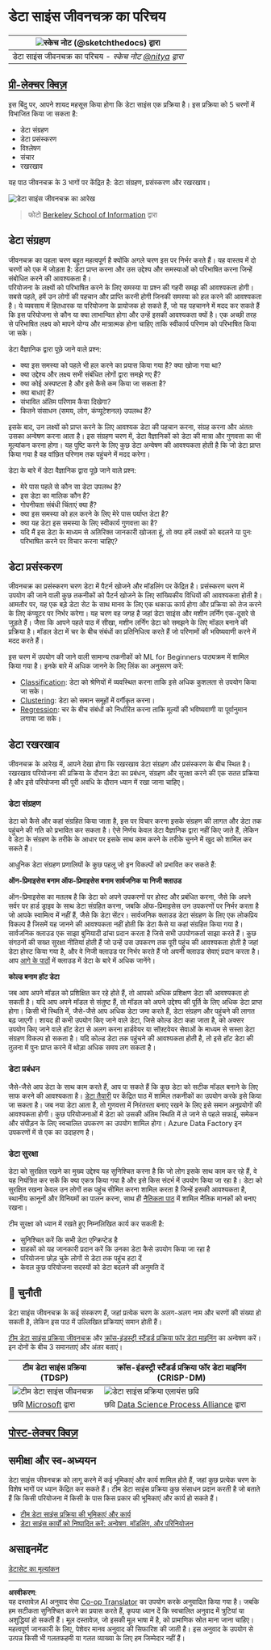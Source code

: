 <!--
CO_OP_TRANSLATOR_METADATA:
{
  "original_hash": "07478c2092203a69087b9c76b1f4dd56",
  "translation_date": "2025-09-05T14:57:08+00:00",
  "source_file": "4-Data-Science-Lifecycle/14-Introduction/README.md",
  "language_code": "hi"
}
-->
# डेटा साइंस जीवनचक्र का परिचय

|![ स्केच नोट [(@sketchthedocs)](https://sketchthedocs.dev) द्वारा ](../../sketchnotes/14-DataScience-Lifecycle.png)|
|:---:|
| डेटा साइंस जीवनचक्र का परिचय - _स्केच नोट [@nitya](https://twitter.com/nitya) द्वारा_ |

## [प्री-लेक्चर क्विज़](https://ff-quizzes.netlify.app/en/ds/quiz/26)

इस बिंदु पर, आपने शायद महसूस किया होगा कि डेटा साइंस एक प्रक्रिया है। इस प्रक्रिया को 5 चरणों में विभाजित किया जा सकता है:

- डेटा संग्रहण
- डेटा प्रसंस्करण
- विश्लेषण
- संचार
- रखरखाव

यह पाठ जीवनचक्र के 3 भागों पर केंद्रित है: डेटा संग्रहण, प्रसंस्करण और रखरखाव।

![डेटा साइंस जीवनचक्र का आरेख](../../../../4-Data-Science-Lifecycle/14-Introduction/images/data-science-lifecycle.jpg)
> फोटो [Berkeley School of Information](https://ischoolonline.berkeley.edu/data-science/what-is-data-science/) द्वारा

## डेटा संग्रहण

जीवनचक्र का पहला चरण बहुत महत्वपूर्ण है क्योंकि अगले चरण इस पर निर्भर करते हैं। यह वास्तव में दो चरणों को एक में जोड़ता है: डेटा प्राप्त करना और उस उद्देश्य और समस्याओं को परिभाषित करना जिन्हें संबोधित करने की आवश्यकता है।  
परियोजना के लक्ष्यों को परिभाषित करने के लिए समस्या या प्रश्न की गहरी समझ की आवश्यकता होगी। सबसे पहले, हमें उन लोगों की पहचान और प्राप्ति करनी होगी जिनकी समस्या को हल करने की आवश्यकता है। ये व्यवसाय में हितधारक या परियोजना के प्रायोजक हो सकते हैं, जो यह पहचानने में मदद कर सकते हैं कि इस परियोजना से कौन या क्या लाभान्वित होगा और उन्हें इसकी आवश्यकता क्यों है। एक अच्छी तरह से परिभाषित लक्ष्य को मापने योग्य और मात्रात्मक होना चाहिए ताकि स्वीकार्य परिणाम को परिभाषित किया जा सके।  

डेटा वैज्ञानिक द्वारा पूछे जाने वाले प्रश्न:
- क्या इस समस्या को पहले भी हल करने का प्रयास किया गया है? क्या खोजा गया था?
- क्या उद्देश्य और लक्ष्य सभी संबंधित लोगों द्वारा समझे गए हैं?
- क्या कोई अस्पष्टता है और इसे कैसे कम किया जा सकता है?
- क्या बाधाएं हैं?
- संभावित अंतिम परिणाम कैसा दिखेगा?
- कितने संसाधन (समय, लोग, कंप्यूटेशनल) उपलब्ध हैं?

इसके बाद, उन लक्ष्यों को प्राप्त करने के लिए आवश्यक डेटा की पहचान करना, संग्रह करना और अंततः उसका अन्वेषण करना आता है। इस संग्रहण चरण में, डेटा वैज्ञानिकों को डेटा की मात्रा और गुणवत्ता का भी मूल्यांकन करना होगा। यह पुष्टि करने के लिए कुछ डेटा अन्वेषण की आवश्यकता होती है कि जो डेटा प्राप्त किया गया है वह वांछित परिणाम तक पहुंचने में मदद करेगा।  

डेटा के बारे में डेटा वैज्ञानिक द्वारा पूछे जाने वाले प्रश्न:
- मेरे पास पहले से कौन सा डेटा उपलब्ध है?
- इस डेटा का मालिक कौन है?
- गोपनीयता संबंधी चिंताएं क्या हैं? 
- क्या इस समस्या को हल करने के लिए मेरे पास पर्याप्त डेटा है?
- क्या यह डेटा इस समस्या के लिए स्वीकार्य गुणवत्ता का है?
- यदि मैं इस डेटा के माध्यम से अतिरिक्त जानकारी खोजता हूं, तो क्या हमें लक्ष्यों को बदलने या पुनः परिभाषित करने पर विचार करना चाहिए?

## डेटा प्रसंस्करण

जीवनचक्र का प्रसंस्करण चरण डेटा में पैटर्न खोजने और मॉडलिंग पर केंद्रित है। प्रसंस्करण चरण में उपयोग की जाने वाली कुछ तकनीकों को पैटर्न खोजने के लिए सांख्यिकीय विधियों की आवश्यकता होती है। आमतौर पर, यह एक बड़े डेटा सेट के साथ मानव के लिए एक थकाऊ कार्य होगा और प्रक्रिया को तेज करने के लिए कंप्यूटर पर निर्भर करेगा। यह चरण वह जगह है जहां डेटा साइंस और मशीन लर्निंग एक-दूसरे से जुड़ते हैं। जैसा कि आपने पहले पाठ में सीखा, मशीन लर्निंग डेटा को समझने के लिए मॉडल बनाने की प्रक्रिया है। मॉडल डेटा में चर के बीच संबंधों का प्रतिनिधित्व करते हैं जो परिणामों की भविष्यवाणी करने में मदद करते हैं।

इस चरण में उपयोग की जाने वाली सामान्य तकनीकों को ML for Beginners पाठ्यक्रम में शामिल किया गया है। इनके बारे में अधिक जानने के लिए लिंक का अनुसरण करें:

- [Classification](https://github.com/microsoft/ML-For-Beginners/tree/main/4-Classification): डेटा को श्रेणियों में व्यवस्थित करना ताकि इसे अधिक कुशलता से उपयोग किया जा सके।
- [Clustering](https://github.com/microsoft/ML-For-Beginners/tree/main/5-Clustering): डेटा को समान समूहों में वर्गीकृत करना।
- [Regression](https://github.com/microsoft/ML-For-Beginners/tree/main/2-Regression): चर के बीच संबंधों को निर्धारित करना ताकि मूल्यों की भविष्यवाणी या पूर्वानुमान लगाया जा सके।

## डेटा रखरखाव
जीवनचक्र के आरेख में, आपने देखा होगा कि रखरखाव डेटा संग्रहण और प्रसंस्करण के बीच स्थित है। रखरखाव परियोजना की प्रक्रिया के दौरान डेटा का प्रबंधन, संग्रहण और सुरक्षा करने की एक सतत प्रक्रिया है और इसे परियोजना की पूरी अवधि के दौरान ध्यान में रखा जाना चाहिए। 

### डेटा संग्रहण
डेटा को कैसे और कहां संग्रहित किया जाता है, इस पर विचार करना इसके संग्रहण की लागत और डेटा तक पहुंचने की गति को प्रभावित कर सकता है। ऐसे निर्णय केवल डेटा वैज्ञानिक द्वारा नहीं किए जाते हैं, लेकिन वे डेटा के संग्रहण के तरीके के आधार पर इसके साथ काम करने के तरीके चुनने में खुद को शामिल कर सकते हैं।

आधुनिक डेटा संग्रहण प्रणालियों के कुछ पहलू जो इन विकल्पों को प्रभावित कर सकते हैं:

**ऑन-प्रिमाइसेस बनाम ऑफ-प्रिमाइसेस बनाम सार्वजनिक या निजी क्लाउड**

ऑन-प्रिमाइसेस का मतलब है कि डेटा को अपने उपकरणों पर होस्ट और प्रबंधित करना, जैसे कि अपने सर्वर पर हार्ड ड्राइव के साथ डेटा संग्रहित करना, जबकि ऑफ-प्रिमाइसेस उन उपकरणों पर निर्भर करता है जो आपके स्वामित्व में नहीं हैं, जैसे कि डेटा सेंटर। सार्वजनिक क्लाउड डेटा संग्रहण के लिए एक लोकप्रिय विकल्प है जिसमें यह जानने की आवश्यकता नहीं होती कि डेटा कैसे या कहां संग्रहित किया गया है। सार्वजनिक क्लाउड एक साझा बुनियादी ढांचा प्रदान करता है जिसे सभी उपयोगकर्ता साझा करते हैं। कुछ संगठनों की सख्त सुरक्षा नीतियां होती हैं जो उन्हें उस उपकरण तक पूरी पहुंच की आवश्यकता होती है जहां डेटा होस्ट किया गया है, और वे निजी क्लाउड पर निर्भर करते हैं जो अपनी क्लाउड सेवाएं प्रदान करता है। आप [आगे के पाठों](https://github.com/microsoft/Data-Science-For-Beginners/tree/main/5-Data-Science-In-Cloud) में क्लाउड में डेटा के बारे में अधिक जानेंगे।

**कोल्ड बनाम हॉट डेटा**

जब आप अपने मॉडल को प्रशिक्षित कर रहे होते हैं, तो आपको अधिक प्रशिक्षण डेटा की आवश्यकता हो सकती है। यदि आप अपने मॉडल से संतुष्ट हैं, तो मॉडल को अपने उद्देश्य की पूर्ति के लिए अधिक डेटा प्राप्त होगा। किसी भी स्थिति में, जैसे-जैसे आप अधिक डेटा जमा करते हैं, डेटा संग्रहण और पहुंचने की लागत बढ़ जाएगी। शायद ही कभी उपयोग किए जाने वाले डेटा, जिसे कोल्ड डेटा कहा जाता है, को अक्सर उपयोग किए जाने वाले हॉट डेटा से अलग करना हार्डवेयर या सॉफ़्टवेयर सेवाओं के माध्यम से सस्ता डेटा संग्रहण विकल्प हो सकता है। यदि कोल्ड डेटा तक पहुंचने की आवश्यकता होती है, तो इसे हॉट डेटा की तुलना में पुनः प्राप्त करने में थोड़ा अधिक समय लग सकता है।

### डेटा प्रबंधन
जैसे-जैसे आप डेटा के साथ काम करते हैं, आप पा सकते हैं कि कुछ डेटा को सटीक मॉडल बनाने के लिए साफ करने की आवश्यकता है। [डेटा तैयारी](https://github.com/microsoft/Data-Science-For-Beginners/tree/main/2-Working-With-Data/08-data-preparation) पर केंद्रित पाठ में शामिल तकनीकों का उपयोग करके इसे किया जा सकता है। जब नया डेटा आता है, तो गुणवत्ता में निरंतरता बनाए रखने के लिए इसे समान अनुप्रयोगों की आवश्यकता होगी। कुछ परियोजनाओं में डेटा को उसकी अंतिम स्थिति में ले जाने से पहले सफाई, समेकन और संपीड़न के लिए स्वचालित उपकरण का उपयोग शामिल होगा। Azure Data Factory इन उपकरणों में से एक का उदाहरण है।

### डेटा सुरक्षा
डेटा को सुरक्षित रखने का मुख्य उद्देश्य यह सुनिश्चित करना है कि जो लोग इसके साथ काम कर रहे हैं, वे यह नियंत्रित कर सकें कि क्या एकत्र किया गया है और इसे किस संदर्भ में उपयोग किया जा रहा है। डेटा को सुरक्षित रखना केवल उन लोगों तक पहुंच सीमित करना शामिल करता है जिन्हें इसकी आवश्यकता है, स्थानीय कानूनों और विनियमों का पालन करना, साथ ही [नैतिकता पाठ](https://github.com/microsoft/Data-Science-For-Beginners/tree/main/1-Introduction/02-ethics) में शामिल नैतिक मानकों को बनाए रखना।

टीम सुरक्षा को ध्यान में रखते हुए निम्नलिखित कार्य कर सकती है:
- सुनिश्चित करें कि सभी डेटा एन्क्रिप्टेड है
- ग्राहकों को यह जानकारी प्रदान करें कि उनका डेटा कैसे उपयोग किया जा रहा है
- परियोजना छोड़ चुके लोगों से डेटा तक पहुंच हटा दें
- केवल कुछ परियोजना सदस्यों को डेटा बदलने की अनुमति दें

## 🚀 चुनौती

डेटा साइंस जीवनचक्र के कई संस्करण हैं, जहां प्रत्येक चरण के अलग-अलग नाम और चरणों की संख्या हो सकती है, लेकिन इस पाठ में उल्लिखित प्रक्रियाएं समान होती हैं।

[टीम डेटा साइंस प्रक्रिया जीवनचक्र](https://docs.microsoft.com/en-us/azure/architecture/data-science-process/lifecycle) और [क्रॉस-इंडस्ट्री स्टैंडर्ड प्रक्रिया फॉर डेटा माइनिंग](https://www.datascience-pm.com/crisp-dm-2/) का अन्वेषण करें। इन दोनों के बीच 3 समानताएं और अंतर बताएं।

|टीम डेटा साइंस प्रक्रिया (TDSP)|क्रॉस-इंडस्ट्री स्टैंडर्ड प्रक्रिया फॉर डेटा माइनिंग (CRISP-DM)|
|--|--|
|![टीम डेटा साइंस जीवनचक्र](../../../../4-Data-Science-Lifecycle/14-Introduction/images/tdsp-lifecycle2.png) | ![डेटा साइंस प्रक्रिया एलायंस छवि](../../../../4-Data-Science-Lifecycle/14-Introduction/images/CRISP-DM.png) |
| छवि [Microsoft](https://docs.microsoft.comazure/architecture/data-science-process/lifecycle) द्वारा | छवि [Data Science Process Alliance](https://www.datascience-pm.com/crisp-dm-2/) द्वारा |

## [पोस्ट-लेक्चर क्विज़](https://ff-quizzes.netlify.app/en/ds/quiz/27)

## समीक्षा और स्व-अध्ययन

डेटा साइंस जीवनचक्र को लागू करने में कई भूमिकाएं और कार्य शामिल होते हैं, जहां कुछ प्रत्येक चरण के विशेष भागों पर ध्यान केंद्रित कर सकते हैं। टीम डेटा साइंस प्रक्रिया कुछ संसाधन प्रदान करती है जो बताते हैं कि किसी परियोजना में किसी के पास किस प्रकार की भूमिकाएं और कार्य हो सकते हैं।

* [टीम डेटा साइंस प्रक्रिया की भूमिकाएं और कार्य](https://docs.microsoft.com/en-us/azure/architecture/data-science-process/roles-tasks)
* [डेटा साइंस कार्यों को निष्पादित करें: अन्वेषण, मॉडलिंग, और परिनियोजन](https://docs.microsoft.com/en-us/azure/architecture/data-science-process/execute-data-science-tasks)

## असाइनमेंट

[डेटासेट का मूल्यांकन](assignment.md)

---

**अस्वीकरण**:  
यह दस्तावेज़ AI अनुवाद सेवा [Co-op Translator](https://github.com/Azure/co-op-translator) का उपयोग करके अनुवादित किया गया है। जबकि हम सटीकता सुनिश्चित करने का प्रयास करते हैं, कृपया ध्यान दें कि स्वचालित अनुवाद में त्रुटियां या अशुद्धियां हो सकती हैं। मूल दस्तावेज़, जो इसकी मूल भाषा में है, को प्रामाणिक स्रोत माना जाना चाहिए। महत्वपूर्ण जानकारी के लिए, पेशेवर मानव अनुवाद की सिफारिश की जाती है। इस अनुवाद के उपयोग से उत्पन्न किसी भी गलतफहमी या गलत व्याख्या के लिए हम जिम्मेदार नहीं हैं।